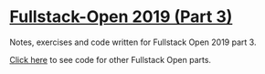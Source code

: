 # [Fullstack-Open 2019 (Part 3)](https://fullstackopen.com/en)

Notes, exercises and code written for Fullstack Open 2019 part 3.

[Click here](https://github.com/mokyox/Fullstack-Open) to see code for other Fullstack Open parts.
